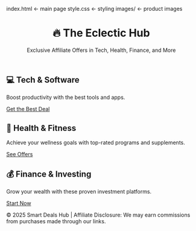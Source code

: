 index.html        ← main page
style.css         ← styling
images/           ← product images
<!DOCTYPE html>
<html lang="en">
<head>
  <meta charset="UTF-8">
  <meta name="viewport" content="width=device-width, initial-scale=1.0">
  <title> The Eclectic Hub– Multi-Niche Offers</title>
  <link rel="stylesheet" href="style.css">
</head>
<body>
  <header>
    <h1>🔥 The Eclectic Hub</h1>
    <p>Exclusive Affiliate Offers in Tech, Health, Finance, and More</p>
  </header>

  <section class="niche" id="tech">
    <h2>💻 Tech & Software</h2>
    <p>Boost productivity with the best tools and apps.</p>
    <a class="btn" href="https://affiliate-link-1.com" target="_blank">Get the Best Deal</a>
  </section>

  <section class="niche" id="health">
    <h2>🍏 Health & Fitness</h2>
    <p>Achieve your wellness goals with top-rated programs and supplements.</p>
    <a class="btn" href="https://affiliate-link-2.com" target="_blank">See Offers</a>
  </section>

  <section class="niche" id="finance">
    <h2>💰 Finance & Investing</h2>
    <p>Grow your wealth with these proven investment platforms.</p>
    <a class="btn" href="https://affiliate-link-3.com" target="_blank">Start Now</a>
  </section>

  <footer>
    <p>© 2025 Smart Deals Hub | Affiliate Disclosure: We may earn commissions from purchases made through our links.</p>
  </footer>
</body>
</html>
